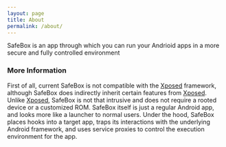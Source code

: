 ```yaml
---
layout: page
title: About
permalink: /about/
---
```


SafeBox is an app through which you can run your Andrioid apps in a more secure and fully controlled environment

### More Information

First of all, current SafeBox is not compatible with the [Xposed](http://repo.xposed.info) framework, although SafeBox does indirectly inherit certain features from [Xposed](http://repo.xposed.info). Unlike [Xposed](http://repo.xposed.info), SafeBox is not that intrusive and does not require a rooted device or a customized ROM. SafeBox itself is just a regular Android app, and looks more like a launcher to normal users. Under the hood, SafeBox places hooks into a target app, traps its interactions with the underlying Android framework, and uses service proxies to control the execution environment for the app.
